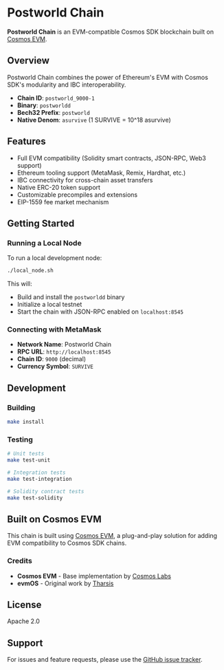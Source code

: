 # Postworld Chain

**Postworld Chain** is an EVM-compatible Cosmos SDK blockchain built on [Cosmos EVM](https://github.com/cosmos/evm).

## Overview

Postworld Chain combines the power of Ethereum's EVM with Cosmos SDK's modularity and IBC interoperability.

- **Chain ID**: `postworld_9000-1`
- **Binary**: `postworldd`
- **Bech32 Prefix**: `postworld`
- **Native Denom**: `asurvive` (1 SURVIVE = 10^18 asurvive)

## Features

- Full EVM compatibility (Solidity smart contracts, JSON-RPC, Web3 support)
- Ethereum tooling support (MetaMask, Remix, Hardhat, etc.)
- IBC connectivity for cross-chain asset transfers
- Native ERC-20 token support
- Customizable precompiles and extensions
- EIP-1559 fee market mechanism

## Getting Started

### Running a Local Node

To run a local development node:

```bash
./local_node.sh
```

This will:
- Build and install the `postworldd` binary
- Initialize a local testnet
- Start the chain with JSON-RPC enabled on `localhost:8545`

### Connecting with MetaMask

- **Network Name**: Postworld Chain
- **RPC URL**: `http://localhost:8545`
- **Chain ID**: `9000` (decimal)
- **Currency Symbol**: `SURVIVE`

## Development

### Building

```bash
make install
```

### Testing

```bash
# Unit tests
make test-unit

# Integration tests
make test-integration

# Solidity contract tests
make test-solidity
```

## Built on Cosmos EVM

This chain is built using [Cosmos EVM](https://github.com/cosmos/evm), a plug-and-play solution for adding EVM compatibility to Cosmos SDK chains.

### Credits

- **Cosmos EVM** - Base implementation by [Cosmos Labs](https://cosmoslabs.io/)
- **evmOS** - Original work by [Tharsis](https://github.com/evmos/OS)

## License

Apache 2.0

## Support

For issues and feature requests, please use the [GitHub issue tracker](https://github.com/metalarm10/postworld-chain/issues).
